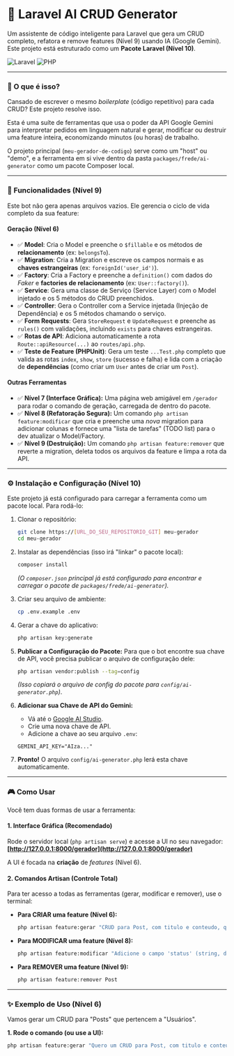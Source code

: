 # 🤖 Laravel AI CRUD Generator

Um assistente de código inteligente para Laravel que gera um CRUD completo, refatora e remove features (Nível 9) usando IA (Google Gemini). Este projeto está estruturado como um **Pacote Laravel (Nível 10)**.

![Laravel](https://img.shields.io/badge/Laravel-12.x-FF2D20?style=for-the-badge&logo=laravel)
![PHP](https://img.shields.io/badge/PHP-8.2%2B-777BB4?style=for-the-badge&logo=php)

---

### 🧐 O que é isso?

Cansado de escrever o mesmo *boilerplate* (código repetitivo) para cada CRUD? Este projeto resolve isso.

Esta é uma suíte de ferramentas que usa o poder da API Google Gemini para interpretar pedidos em linguagem natural e gerar, modificar ou destruir uma feature inteira, economizando minutos (ou horas) de trabalho.

O projeto principal (`meu-gerador-de-codigo`) serve como um "host" ou "demo", e a ferramenta em si vive dentro da pasta `packages/frede/ai-generator` como um pacote Composer local.

---

### 🚀 Funcionalidades (Nível 9)

Este bot não gera apenas arquivos vazios. Ele gerencia o ciclo de vida completo da sua feature:

#### Geração (Nível 6)
* ✅ **Model**: Cria o Model e preenche o `$fillable` e os métodos de **relacionamento** (ex: `belongsTo`).
* ✅ **Migration**: Cria a Migration e escreve os campos normais e as **chaves estrangeiras** (ex: `foreignId('user_id')`).
* ✅ **Factory**: Cria a Factory e preenche a `definition()` com dados do *Faker* e **factories de relacionamento** (ex: `User::factory()`).
* ✅ **Service**: Gera uma classe de Serviço (Service Layer) com o Model injetado e os 5 métodos do CRUD preenchidos.
* ✅ **Controller**: Gera o Controller com a Service injetada (Injeção de Dependência) e os 5 métodos chamando o serviço.
* ✅ **Form Requests**: Gera `StoreRequest` e `UpdateRequest` e preenche as `rules()` com validações, incluindo `exists` para chaves estrangeiras.
* ✅ **Rotas de API**: Adiciona automaticamente a rota `Route::apiResource(...)` ao `routes/api.php`.
* ✅ **Teste de Feature (PHPUnit)**: Gera um teste `...Test.php` completo que valida as rotas `index`, `show`, `store` (sucesso e falha) e lida com a criação de **dependências** (como criar um `User` antes de criar um `Post`).

#### Outras Ferramentas
* ✅ **Nível 7 (Interface Gráfica):** Uma página web amigável em `/gerador` para rodar o comando de geração, carregada de dentro do pacote.
* ✅ **Nível 8 (Refatoração Segura):** Um comando `php artisan feature:modificar` que cria e preenche uma *nova* migration para adicionar colunas e fornece uma "lista de tarefas" (TODO list) para o dev atualizar o Model/Factory.
* ✅ **Nível 9 (Destruição):** Um comando `php artisan feature:remover` que reverte a migration, deleta todos os arquivos da feature e limpa a rota da API.

---

### ⚙️ Instalação e Configuração (Nível 10)

Este projeto já está configurado para carregar a ferramenta como um pacote local. Para rodá-lo:

1.  Clonar o repositório:
    ```bash
    git clone https://[URL_DO_SEU_REPOSITORIO_GIT] meu-gerador
    cd meu-gerador
    ```

2.  Instalar as dependências (isso irá "linkar" o pacote local):
    ```bash
    composer install
    ```
    *(O `composer.json` principal já está configurado para encontrar e carregar o pacote de `packages/frede/ai-generator`).*

3.  Criar seu arquivo de ambiente:
    ```bash
    cp .env.example .env
    ```

4.  Gerar a chave do aplicativo:
    ```bash
    php artisan key:generate
    ```

5.  **Publicar a Configuração do Pacote:**
    Para que o bot encontre sua chave de API, você precisa publicar o arquivo de configuração dele:
    ```bash
    php artisan vendor:publish --tag=config
    ```
    *(Isso copiará o arquivo de config do pacote para `config/ai-generator.php`)*.

6.  **Adicionar sua Chave de API do Gemini:**
    * Vá até o [Google AI Studio](https://aistudio.google.com/).
    * Crie uma nova chave de API.
    * Adicione a chave ao seu arquivo `.env`:

    ```env
    GEMINI_API_KEY="AIza..."
    ```

7.  **Pronto!** O arquivo `config/ai-generator.php` lerá esta chave automaticamente.

---

### 🎮 Como Usar

Você tem duas formas de usar a ferramenta:

#### 1. Interface Gráfica (Recomendado)

Rode o servidor local (`php artisan serve`) e acesse a UI no seu navegador:
**[http://127.0.0.1:8000/gerador](http://127.0.0.1:8000/gerador)**

A UI é focada na **criação** de *features* (Nível 6).

#### 2. Comandos Artisan (Controle Total)

Para ter acesso a todas as ferramentas (gerar, modificar e remover), use o terminal:

* **Para CRIAR uma feature (Nível 6):**
    ```bash
    php artisan feature:gerar "CRUD para Post, com titulo e conteudo, que pertence a um User"
    ```

* **Para MODIFICAR uma feature (Nível 8):**
    ```bash
    php artisan feature:modificar "Adicione o campo 'status' (string, default 'ativo') ao model 'Post'"
    ```

* **Para REMOVER uma feature (Nível 9):**
    ```bash
    php artisan feature:remover Post
    ```

---

### ✨ Exemplo de Uso (Nível 6)

Vamos gerar um CRUD para "Posts" que pertencem a "Usuários".

**1. Rode o comando (ou use a UI):**
```bash
php artisan feature:gerar "Quero um CRUD para Post, com titulo e conteudo (text), que pertence a um User"